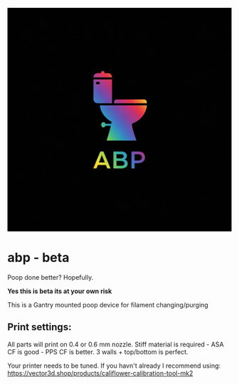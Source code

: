 ![alt text](https://github.com/ImSundee/abp/blob/main/images/logo.jpg "ABP")

# abp - beta
 Poop done better? Hopefully.

__Yes this is beta its at your own risk__

 

This is a Gantry mounted poop device for filament changing/purging


 ## Print settings:

All parts will print on 0.4 or 0.6 mm nozzle.
Stiff material is required - ASA CF is good - PPS CF is better.
3 walls + top/bottom is perfect.

Your printer needs to be tuned. If you havn't already I recommend using: https://vector3d.shop/products/califlower-calibration-tool-mk2
